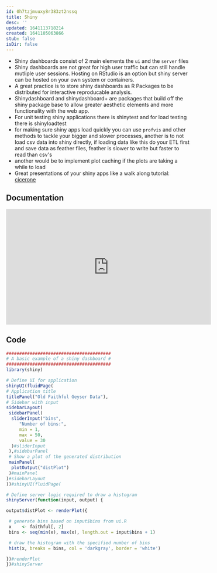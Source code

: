 ```yaml
---
id: 0h7tzjmuuxy8r383zt2nssq
title: Shiny
desc: ''
updated: 1641113718214
created: 1641105063866
stub: false
isDir: false
---
```



- Shiny dashboards consist of 2 main elements the `ui` and the `server` files
- Shiny dashboards are not great for high user traffic but can still handle mutliple user sessions. Hosting on RStudio is an option but shiny server can be hosted on your own system or containers.
- A great practice is to store shiny dashboards as R Packages to be distributed for interactive reproducable analysis.
- Shinydashboard and shinydashboard+ are packages that build off the shiny package base to allow greater aesthetic elements and more functionality with the web app.
- For unit testing shiny applications there is shinytest
  and for load testing there is shinyloadtest
- for making sure shiny apps load quickly you can use `profvis` and other methods to tackle your bigger and slower processes, another is to not load csv data into shiny directly, if loading data like this do your ETL first and save data as feather files, feather is slower to write but faster to read than csv's
- another would be to implement plot caching if the plots are taking a while to load
- Great presentations of your shiny apps like a walk along tutorial: [cicerone](https://github.com/JohnCoene/cicerone)

## Documentation

<iframe width="560" height="315" src="https://www.youtube.com/embed/Wy3TY0gOmJw" frameborder="0" allow="accelerometer; autoplay; encrypted-media; gyroscope; picture-in-picture" allowfullscreen></iframe>

## Code

```r
########################################
# A basic example of a shiny dashboard #
########################################
library(shiny)

# Define UI for application
shinyUI(fluidPage(
# Application title
titlePanel("Old Faithful Geyser Data"),
# Sidebar with input
sidebarLayout(
 sidebarPanel(
  sliderInput("bins",
     "Number of bins:",
     min = 1,
     max = 50,
     value = 30
  )#sliderInput
 ),#sidebarPanel
 # Show a plot of the generated distribution
 mainPanel(
  plotOutput("distPlot")
 )#mainPanel
)#sidebarLayout
))#shinyUI(fluidPage(

# Define server logic required to draw a histogram
shinyServer(function(input, output) {

output$distPlot <- renderPlot({

 # generate bins based on input$bins from ui.R
 x    <- faithful[, 2]
 bins <- seq(min(x), max(x), length.out = input$bins + 1)

 # draw the histogram with the specified number of bins
 hist(x, breaks = bins, col = 'darkgray', border = 'white')

})#renderPlot
})#shinyServer
```
